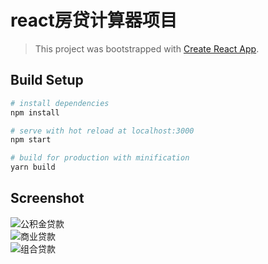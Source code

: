 
# react房贷计算器项目

> This project was bootstrapped with [Create React App](https://github.com/facebookincubator/create-react-app).

## Build Setup

``` bash
# install dependencies
npm install

# serve with hot reload at localhost:3000
npm start

# build for production with minification
yarn build

```

## Screenshot

![公积金贷款](https://github.com/cywcd/react-calculator/blob/master/src/static/img/20171113181810.jpg)  
![商业贷款](https://github.com/cywcd/react-calculator/blob/master/src/static/img/20171113181852.jpg)  
![组合贷款](https://github.com/cywcd/react-calculator/blob/master/src/static/img/20171113181905.jpg)  
